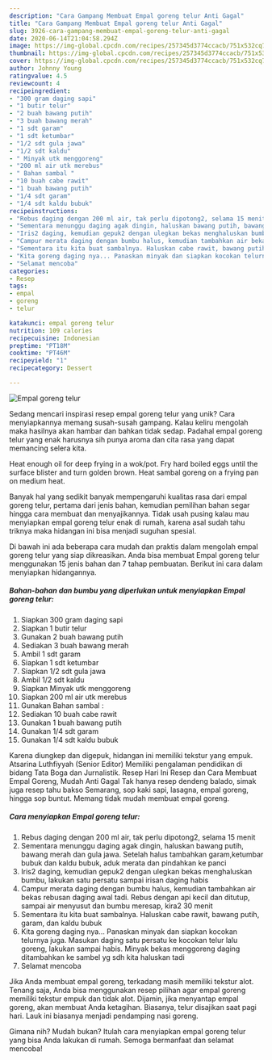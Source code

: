 ```yaml
---
description: "Cara Gampang Membuat Empal goreng telur Anti Gagal"
title: "Cara Gampang Membuat Empal goreng telur Anti Gagal"
slug: 3926-cara-gampang-membuat-empal-goreng-telur-anti-gagal
date: 2020-06-14T21:04:58.294Z
image: https://img-global.cpcdn.com/recipes/257345d3774ccacb/751x532cq70/empal-goreng-telur-foto-resep-utama.jpg
thumbnail: https://img-global.cpcdn.com/recipes/257345d3774ccacb/751x532cq70/empal-goreng-telur-foto-resep-utama.jpg
cover: https://img-global.cpcdn.com/recipes/257345d3774ccacb/751x532cq70/empal-goreng-telur-foto-resep-utama.jpg
author: Johnny Young
ratingvalue: 4.5
reviewcount: 4
recipeingredient:
- "300 gram daging sapi"
- "1 butir telur"
- "2 buah bawang putih"
- "3 buah bawang merah"
- "1 sdt garam"
- "1 sdt ketumbar"
- "1/2 sdt gula jawa"
- "1/2 sdt kaldu"
- " Minyak utk menggoreng"
- "200 ml air utk merebus"
- " Bahan sambal "
- "10 buah cabe rawit"
- "1 buah bawang putih"
- "1/4 sdt garam"
- "1/4 sdt kaldu bubuk"
recipeinstructions:
- "Rebus daging dengan 200 ml air, tak perlu dipotong2, selama 15 menit"
- "Sementara menunggu daging agak dingin, haluskan bawang putih, bawang merah dan gula jawa. Setelah halus tambahkan garam,ketumbar bubuk dan kaldu bubuk, aduk merata dan pindahkan ke panci"
- "Iris2 daging, kemudian gepuk2 dengan ulegkan bekas menghaluskan bumbu, lakukan satu persatu sampai irisan daging habis"
- "Campur merata daging dengan bumbu halus, kemudian tambahkan air bekas rebusan daging awal tadi. Rebus dengan api kecil dan ditutup, sampai air menyusut dan bumbu meresap, kira2 30 menit"
- "Sementara itu kita buat sambalnya. Haluskan cabe rawit, bawang putih, garam, dan kaldu bubuk"
- "Kita goreng daging nya... Panaskan minyak dan siapkan kocokan telurnya juga. Masukan daging satu persatu ke kocokan telur lalu goreng, lakukan sampai habis. Minyak bekas menggoreng daging ditambahkan ke sambel yg sdh kita haluskan tadi"
- "Selamat mencoba"
categories:
- Resep
tags:
- empal
- goreng
- telur

katakunci: empal goreng telur 
nutrition: 109 calories
recipecuisine: Indonesian
preptime: "PT18M"
cooktime: "PT46M"
recipeyield: "1"
recipecategory: Dessert

---
```



![Empal goreng telur](https://img-global.cpcdn.com/recipes/257345d3774ccacb/751x532cq70/empal-goreng-telur-foto-resep-utama.jpg)

Sedang mencari inspirasi resep empal goreng telur yang unik? Cara menyiapkannya memang susah-susah gampang. Kalau keliru mengolah maka hasilnya akan hambar dan bahkan tidak sedap. Padahal empal goreng telur yang enak harusnya sih punya aroma dan cita rasa yang dapat memancing selera kita.

Heat enough oil for deep frying in a wok/pot. Fry hard boiled eggs until the surface blister and turn golden brown. Heat sambal goreng on a frying pan on medium heat.

Banyak hal yang sedikit banyak mempengaruhi kualitas rasa dari empal goreng telur, pertama dari jenis bahan, kemudian pemilihan bahan segar hingga cara membuat dan menyajikannya. Tidak usah pusing kalau mau menyiapkan empal goreng telur enak di rumah, karena asal sudah tahu triknya maka hidangan ini bisa menjadi suguhan spesial.


Di bawah ini ada beberapa cara mudah dan praktis dalam mengolah empal goreng telur yang siap dikreasikan. Anda bisa membuat Empal goreng telur menggunakan 15 jenis bahan dan 7 tahap pembuatan. Berikut ini cara dalam menyiapkan hidangannya.

<!--inarticleads1-->

##### Bahan-bahan dan bumbu yang diperlukan untuk menyiapkan Empal goreng telur:

1. Siapkan 300 gram daging sapi
1. Siapkan 1 butir telur
1. Gunakan 2 buah bawang putih
1. Sediakan 3 buah bawang merah
1. Ambil 1 sdt garam
1. Siapkan 1 sdt ketumbar
1. Siapkan 1/2 sdt gula jawa
1. Ambil 1/2 sdt kaldu
1. Siapkan  Minyak utk menggoreng
1. Siapkan 200 ml air utk merebus
1. Gunakan  Bahan sambal :
1. Sediakan 10 buah cabe rawit
1. Gunakan 1 buah bawang putih
1. Gunakan 1/4 sdt garam
1. Gunakan 1/4 sdt kaldu bubuk


Karena diungkep dan digepuk, hidangan ini memiliki tekstur yang empuk. Atsarina Luthfiyyah (Senior Editor) Memiliki pengalaman pendidikan di bidang Tata Boga dan Jurnalistik. Resep Hari Ini Resep dan Cara Membuat Empal Goreng, Mudah Anti Gagal Tak hanya resep dendeng balado, simak juga resep tahu bakso Semarang, sop kaki sapi, lasagna, empal goreng, hingga sop buntut. Memang tidak mudah membuat empal goreng. 

<!--inarticleads2-->

##### Cara menyiapkan Empal goreng telur:

1. Rebus daging dengan 200 ml air, tak perlu dipotong2, selama 15 menit
1. Sementara menunggu daging agak dingin, haluskan bawang putih, bawang merah dan gula jawa. Setelah halus tambahkan garam,ketumbar bubuk dan kaldu bubuk, aduk merata dan pindahkan ke panci
1. Iris2 daging, kemudian gepuk2 dengan ulegkan bekas menghaluskan bumbu, lakukan satu persatu sampai irisan daging habis
1. Campur merata daging dengan bumbu halus, kemudian tambahkan air bekas rebusan daging awal tadi. Rebus dengan api kecil dan ditutup, sampai air menyusut dan bumbu meresap, kira2 30 menit
1. Sementara itu kita buat sambalnya. Haluskan cabe rawit, bawang putih, garam, dan kaldu bubuk
1. Kita goreng daging nya... Panaskan minyak dan siapkan kocokan telurnya juga. Masukan daging satu persatu ke kocokan telur lalu goreng, lakukan sampai habis. Minyak bekas menggoreng daging ditambahkan ke sambel yg sdh kita haluskan tadi
1. Selamat mencoba


Jika Anda membuat empal goreng, terkadang masih memiliki tekstur alot. Tenang saja, Anda bisa menggunakan resep pilihan agar empal goreng memiliki tekstur empuk dan tidak alot. Dijamin, jika menyantap empal goreng, akan membuat Anda ketagihan. Biasanya, telur disajikan saat pagi hari. Lauk ini biasanya menjadi pendamping nasi goreng. 

Gimana nih? Mudah bukan? Itulah cara menyiapkan empal goreng telur yang bisa Anda lakukan di rumah. Semoga bermanfaat dan selamat mencoba!
